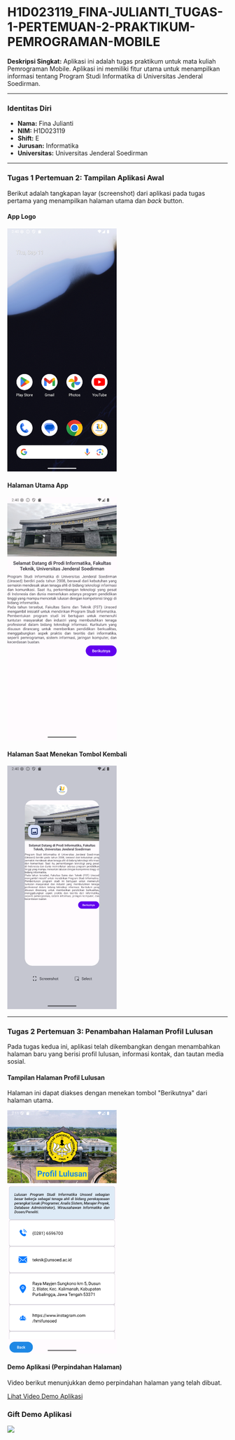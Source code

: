 # H1D023119_FINA-JULIANTI_TUGAS-1-PERTEMUAN-2-PRAKTIKUM-PEMROGRAMAN-MOBILE

**Deskripsi Singkat:**
Aplikasi ini adalah tugas praktikum untuk mata kuliah Pemrograman Mobile. Aplikasi ini memiliki fitur utama untuk menampilkan informasi tentang Program Studi Informatika di Universitas Jenderal Soedirman.

---

### Identitas Diri

- **Nama:** Fina Julianti
- **NIM:** H1D023119
- **Shift:** E
- **Jurusan:** Informatika
- **Universitas:** Universitas Jenderal Soedirman

---

### Tugas 1 Pertemuan 2: Tampilan Aplikasi Awal

Berikut adalah tangkapan layar (screenshot) dari aplikasi pada tugas pertama yang menampilkan halaman utama dan _back_ button.

#### App Logo
<img src="https://github.com/finadio/H1D023119_FINA-JULIANTI_TUGAS-1-PERTEMUAN-2-PRAKTIKUM-PEMROGRAMAN-MOBILE/blob/main/app/src/main/res/drawable/applogo.png?raw=true" width="250">

#### Halaman Utama App
<img src="https://github.com/finadio/H1D023119_FINA-JULIANTI_TUGAS-1-PERTEMUAN-2-PRAKTIKUM-PEMROGRAMAN-MOBILE/blob/main/app/src/main/res/drawable/halamanutama.png?raw=true" width="250">

#### Halaman Saat Menekan Tombol Kembali
<img src="https://github.com/finadio/H1D023119_FINA-JULIANTI_TUGAS-1-PERTEMUAN-2-PRAKTIKUM-PEMROGRAMAN-MOBILE/blob/main/app/src/main/res/drawable/backapp.png?raw=true" width="250">

---

### Tugas 2 Pertemuan 3: Penambahan Halaman Profil Lulusan

Pada tugas kedua ini, aplikasi telah dikembangkan dengan menambahkan halaman baru yang berisi profil lulusan, informasi kontak, dan tautan media sosial.

#### Tampilan Halaman Profil Lulusan
Halaman ini dapat diakses dengan menekan tombol "Berikutnya" dari halaman utama.

<img src="https://github.com/finadio/H1D023119_FINA-JULIANTI_TUGAS-1-PERTEMUAN-2-PRAKTIKUM-PEMROGRAMAN-MOBILE/blob/main/app/src/main/res/drawable/pageutama.png" width="250">

#### Demo Aplikasi (Perpindahan Halaman)
Video berikut menunjukkan demo perpindahan halaman yang telah dibuat.

[Lihat Video Demo Aplikasi](https://github.com/finadio/H1D023119_FINA-JULIANTI_TUGAS-1-PERTEMUAN-2-PRAKTIKUM-PEMROGRAMAN-MOBILE/blob/main/app/src/main/res/drawable/record_demo.mp4)

### Gift Demo Aplikasi
<img src = "https://github.com/finadio/H1D023119_FINA-JULIANTI_TUGAS-1-PERTEMUAN-2-PRAKTIKUM-PEMROGRAMAN-MOBILE/blob/main/app/src/main/res/drawable/record_demo_gift.gif" width="500">

